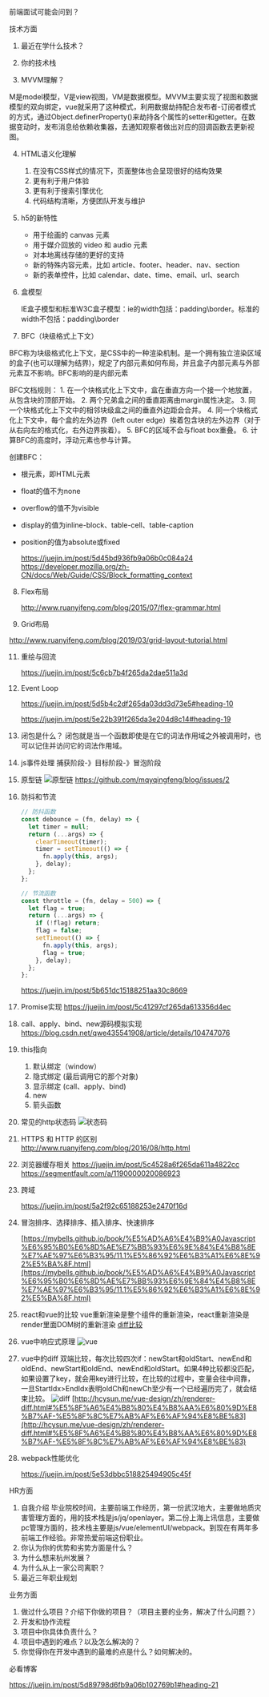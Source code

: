 前端面试可能会问到？

技术方面

1. 最近在学什么技术？

2. 你的技术栈

3. MVVM理解？

  M是model模型，V是view视图，VM是数据模型。MVVM主要实现了视图和数据模型的双向绑定，vue就采用了这种模式，利用数据劫持配合发布者-订阅者模式的方式，通过Object.definerProperty()来劫持各个属性的setter和getter。在数据变动时，发布消息给依赖收集器，去通知观察者做出对应的回调函数去更新视图。

4. HTML语义化理解

   1. 在没有CSS样式的情况下，页面整体也会呈现很好的结构效果
   2. 更有利于用户体验
   3. 更有利于搜索引擎优化
   4. 代码结构清晰，方便团队开发与维护

5. h5的新特性

   - 用于绘画的 canvas 元素
   - 用于媒介回放的 video 和 audio 元素
   - 对本地离线存储的更好的支持
   - 新的特殊内容元素，比如 article、footer、header、nav、section
   - 新的表单控件，比如 calendar、date、time、email、url、search

6. 盒模型

   IE盒子模型和标准W3C盒子模型：ie的width包括：padding\border。标准的width不包括：padding\border

7. BFC（块级格式上下文）

  BFC称为块级格式化上下文，是CSS中的一种渲染机制。是一个拥有独立渲染区域的盒子(也可以理解为结界)，规定了内部元素如何布局，并且盒子内部元素与外部元素互不影响。BFC影响的是内部元素

  BFC文档规则：
    1. 在一个块格式化上下文中，盒在垂直方向一个接一个地放置，从包含块的顶部开始。
    2. 两个兄弟盒之间的垂直距离由margin属性决定。
    3. 同一个块格式化上下文中的相邻块级盒之间的垂直外边距会合并。
    4. 同一个块格式化上下文中，每个盒的左外边界（left outer edge）挨着包含块的左外边界（对于从右向左的格式化，右外边界挨着）。
    5. BFC的区域不会与float box重叠。
    6. 计算BFC的高度时，浮动元素也参与计算。

   创建BFC：
   - 根元素，即HTML元素
   - float的值不为none
   - overflow的值不为visible
   - display的值为inline-block、table-cell、table-caption
   - position的值为absolute或fixed

     https://juejin.im/post/5d45bd936fb9a06b0c084a24
     https://developer.mozilla.org/zh-CN/docs/Web/Guide/CSS/Block_formatting_context

8. Flex布局

   http://www.ruanyifeng.com/blog/2015/07/flex-grammar.html

9.  Grid布局

   http://www.ruanyifeng.com/blog/2019/03/grid-layout-tutorial.html

11. 重绘与回流

    https://juejin.im/post/5c6cb7b4f265da2dae511a3d

12. Event Loop

    https://juejin.im/post/5d5b4c2df265da03dd3d73e5#heading-10

    https://juejin.im/post/5e22b391f265da3e204d8c14#heading-19

13. 闭包是什么？
    闭包就是当一个函数即使是在它的词法作用域之外被调用时，也可以记住并访问它的词法作用域。

14. js事件处理
    捕获阶段-》目标阶段-》冒泡阶段

15. 原型链
    ![原型链](./原型链.png)
    https://github.com/mqyqingfeng/blog/issues/2

16. 防抖和节流
    ```js
    // 防抖函数
    const debounce = (fn, delay) => {
      let timer = null;
      return (...args) => {
        clearTimeout(timer);
        timer = setTimeout(() => {
          fn.apply(this, args);
        }, delay);
      };
    };

    // 节流函数
    const throttle = (fn, delay = 500) => {
      let flag = true;
      return (...args) => {
        if (!flag) return;
        flag = false;
        setTimeout(() => {
          fn.apply(this, args);
          flag = true;
        }, delay);
      };
    };
    ```
    https://juejin.im/post/5b651dc15188251aa30c8669

17. Promise实现
    https://juejin.im/post/5c41297cf265da613356d4ec

18. call、apply、bind、new源码模拟实现
    https://blog.csdn.net/qwe435541908/article/details/104747076

19. this指向
    1. 默认绑定（window）
    2. 隐式绑定 (最后调用它的那个对象)
    3. 显示绑定 (call、apply、bind)
    4. new
    5. 箭头函数

20. 常见的http状态码
    ![状态码](./http常见状态码.png)

21. HTTPS 和 HTTP 的区别
    http://www.ruanyifeng.com/blog/2016/08/http.html

22. 浏览器缓存相关
    https://juejin.im/post/5c4528a6f265da611a4822cc
    https://segmentfault.com/a/1190000020086923

23. 跨域

    https://juejin.im/post/5a2f92c65188253e2470f16d

24. 冒泡排序、选择排序、插入排序、快速排序

    [https://mybells.github.io/book/%E5%AD%A6%E4%B9%A0Javascript%E6%95%B0%E6%8D%AE%E7%BB%93%E6%9E%84%E4%B8%8E%E7%AE%97%E6%B3%95/11.1%E5%86%92%E6%B3%A1%E6%8E%92%E5%BA%8F.html](https://mybells.github.io/book/%E5%AD%A6%E4%B9%A0Javascript%E6%95%B0%E6%8D%AE%E7%BB%93%E6%9E%84%E4%B8%8E%E7%AE%97%E6%B3%95/11.1%E5%86%92%E6%B3%A1%E6%8E%92%E5%BA%8F.html)

25. react和vue的比较
    vue重新渲染是整个组件的重新渲染，react重新渲染是render里面DOM树的重新渲染
    [diff比较](https://www.imooc.com/article/295545)
26. vue中响应式原理
    ![vue](./2.png)
27. vue中的diff
    双端比较，每次比较四次if：newStart和oldStart、newEnd和oldEnd、newStart和oldEnd、newEnd和oldStart。如果4种比较都没匹配，如果设置了key，就会用key进行比较，在比较的过程中，变量会往中间靠，一旦StartIdx>EndIdx表明oldCh和newCh至少有一个已经遍历完了，就会结束比较。
    ![diff](./vuediff.png)
    [http://hcysun.me/vue-design/zh/renderer-diff.html#%E5%8F%A6%E4%B8%80%E4%B8%AA%E6%80%9D%E8%B7%AF-%E5%8F%8C%E7%AB%AF%E6%AF%94%E8%BE%83](http://hcysun.me/vue-design/zh/renderer-diff.html#%E5%8F%A6%E4%B8%80%E4%B8%AA%E6%80%9D%E8%B7%AF-%E5%8F%8C%E7%AB%AF%E6%AF%94%E8%BE%83)
28. webpack性能优化

    https://juejin.im/post/5e53dbbc518825494905c45f

HR方面

1. 自我介绍
   毕业院校时间，主要前端工作经历，第一份武汉地大，主要做地质灾害管理方面的，用的技术栈是js/jq/openlayer。第二份上海上讯信息，主要做pc管理方面的，技术栈主要是js/vue/elementUI/webpack。到现在有两年多前端工作经验。非常热爱前端这份职业。
2. 你认为你的优势和劣势方面是什么？
3. 为什么想来杭州发展？
4. 为什么从上一家公司离职？
5. 最近三年职业规划

业务方面

1. 做过什么项目？介绍下你做的项目？（项目主要的业务，解决了什么问题？）
2. 开发和协作流程
3. 项目中你具体负责什么？
4. 项目中遇到的难点？以及怎么解决的？
5. 你觉得你在开发中遇到的最难的点是什么？如何解决的。

必看博客

https://juejin.im/post/5d89798d6fb9a06b102769b1#heading-21